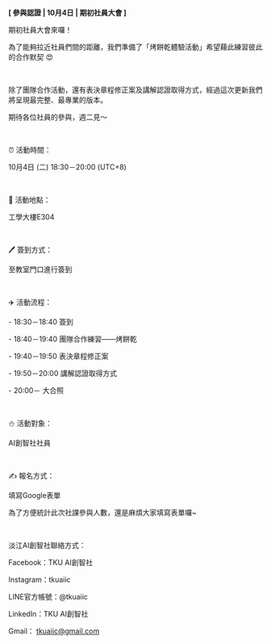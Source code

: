 **[ 參與認證 | 10月4日 | 期初社員大會 ]**

期初社員大會來囉！

為了能夠拉近社員們間的距離，我們準備了「烤餅乾體驗活動」希望藉此練習彼此的合作默契 😍

&nbsp;

除了團隊合作活動，還有表決章程修正案及講解認證取得方式，經過這次更新我們將呈現最完整、最專業的版本。

期待各位社員的參與，週二見～

&nbsp;

⏰ 活動時間：

10月4日 (二) 18:30－20:00 (UTC+8)

&nbsp;

📍 活動地點：

工學大樓E304

&nbsp;

🖊️ 簽到方式：

至教室門口進行簽到

&nbsp;

✈️ 活動流程：

\- 18:30－18:40 簽到

\- 18:40－19:40 團隊合作練習——烤餅乾

\- 19:40－19:50 表決章程修正案

\- 19:50－20:00 講解認證取得方式

\- 20:00－ 大合照

&nbsp;

⛄️ 活動對象：

AI創智社社員

&nbsp;

✍️ 報名方式：

填寫Google表單


為了方便統計此次社課參與人數，還是麻煩大家填寫表單囉~

&nbsp;

淡江AI創智社聯絡方式：

Facebook：TKU AI創智社

Instagram：tkuaiic

LINE官方帳號：@tkuaiic

LinkedIn：TKU AI創智社

Gmail： tkuaiic@gmail.com

